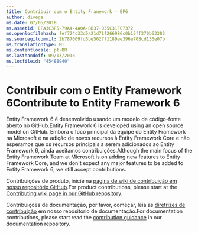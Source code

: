 ```yaml
---
title: Contribuir com o Entity Framework - EF6
author: divega
ms.date: 07/05/2018
ms.assetid: EFA3C3F5-79A4-4A0A-BB37-035C31FC7372
ms.openlocfilehash: fef724c33d5a21d71f266986c0b15ff370b63382
ms.sourcegitcommit: 2b787009fd5be5627f1189ee396e708cd130e07b
ms.translationtype: MT
ms.contentlocale: pt-BR
ms.lasthandoff: 09/13/2018
ms.locfileid: "45488940"
---
```

# <a name="contribute-to-entity-framework-6"></a><span data-ttu-id="1565e-102">Contribuir com o Entity Framework 6</span><span class="sxs-lookup"><span data-stu-id="1565e-102">Contribute to Entity Framework 6</span></span>
<span data-ttu-id="1565e-103">Entity Framework 6 é desenvolvido usando um modelo de código-fonte aberto no GitHub.</span><span class="sxs-lookup"><span data-stu-id="1565e-103">Entity Framework 6 is developed using an open source model on GitHub.</span></span> <span data-ttu-id="1565e-104">Embora o foco principal da equipe do Entity Framework na Microsoft é na adição de novos recursos à Entity Framework Core e não esperamos que os recursos principais a serem adicionados ao Entity Framework 6, ainda aceitamos contribuições.</span><span class="sxs-lookup"><span data-stu-id="1565e-104">Although the main focus of the Entity Framework Team at Microsoft is on adding new features to Entity Framework Core, and we don't expect any major features to be added to Entity Framework 6, we still accept contributions.</span></span>

<span data-ttu-id="1565e-105">Contribuições de produto, inicie na [página de wiki de contribuição em nosso repositório GitHub](https://github.com/aspnet/EntityFramework6/wiki/Contributing).</span><span class="sxs-lookup"><span data-stu-id="1565e-105">For product contributions, please start at the [Contributing wiki page in our GitHub repository](https://github.com/aspnet/EntityFramework6/wiki/Contributing).</span></span>

<span data-ttu-id="1565e-106">Contribuições de documentação, por favor, começar, leia as [diretrizes de contribuição](https://github.com/aspnet/EntityFramework.Docs/blob/master/CONTRIBUTING.md) em nosso repositório de documentação.</span><span class="sxs-lookup"><span data-stu-id="1565e-106">For documentation contributions, please start read the [contribution guidance](https://github.com/aspnet/EntityFramework.Docs/blob/master/CONTRIBUTING.md) in our documentation repository.</span></span>
